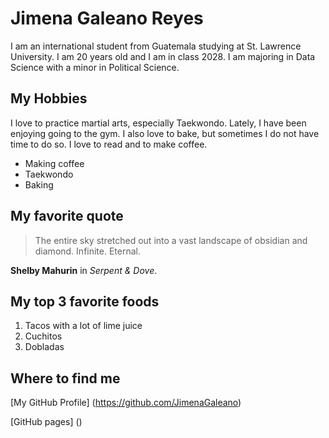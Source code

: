 # Jimena Galeano Reyes
I am an international student from Guatemala studying at St. Lawrence University. I am 20 years old and I am in class 2028. 
I am majoring in Data Science with a minor in Political Science. 


## My Hobbies 
I love to practice martial arts, especially Taekwondo. Lately, I have been enjoying going to the gym. I also love to bake, but sometimes 
I do not have time to do so. I love to read and to make coffee. 
* Making coffee
* Taekwondo
* Baking

## My favorite quote
> The entire sky stretched out into a vast landscape of obsidian and diamond. Infinite. Eternal.

**Shelby Mahurin** in *Serpent & Dove*.

## My top 3 favorite foods 
1. Tacos with a lot of lime juice
2. Cuchitos
3. Dobladas

## Where to find me 
[My GitHub Profile] (https://github.com/JimenaGaleano)

[GitHub pages] ()
